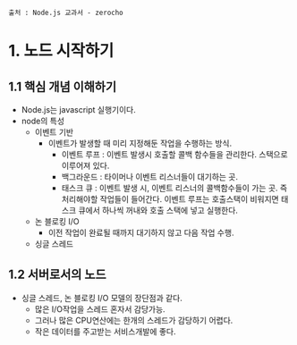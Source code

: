 ```
출처 : Node.js 교과서 - zerocho
```

# 1. 노드 시작하기

## 1.1 핵심 개념 이해하기

- Node.js는 javascript 실행기이다.
- node의 특성
  - 이벤트 기반
    - 이벤트가 발생할 때 미리 지정해둔 작업을 수행하는 방식.
      - 이벤트 루프 : 이벤트 발생시 호출할 콜백 함수들을 관리한다. 스택으로 이루어져 있다.
      - 백그라운드 : 타이머나 이벤트 리스너들이 대기하는 곳.
      - 태스크 큐 : 이벤트 발생 시, 이벤트 리스너의 콜백함수들이 가는 곳. 즉 처리해야할 작업들이 들어간다. 이벤트 루프는 호출스택이 비워지면 태스크 큐에서 하나씩 꺼내와 호출 스택에 넣고 실행한다.
  - 논 블로킹 I/O
    - 이전 작업이 완료될 때까지 대기하지 않고 다음 작업 수행.
  - 싱글 스레드

## 1.2 서버로서의 노드

- 싱글 스레드, 논 블로킹 I/O 모델의 장단점과 같다.
  - 많은 I/O작업을 스레드 혼자서 감당가능.
  - 그러나 많은 CPU연산에는 한개의 스레드가 감당하기 어렵다.
  - 작은 데이터를 주고받는 서비스개발에 좋다.
